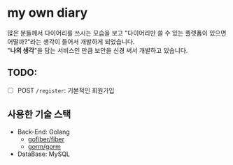 # my own diary
많은 분들께서 다이어리를 쓰시는 모습을 보고 "다이어리만 쓸 수 있는 플랫폼이 있으면 어떨까?"라는 생각이 들어서 개발하게 되었습니다.    
"**나의 생각**"을 담는 서비스인 만큼 보안을 신경 써서 개발하고 있습니다.  

## TODO:
- [ ] POST `/register`: 기본적인 회원가입
## 사용한 기술 스택
- Back-End: Golang
  - [gofiber/fiber]()
  - [gorm/gorm](gorm.io/gorm)
- DataBase: MySQL